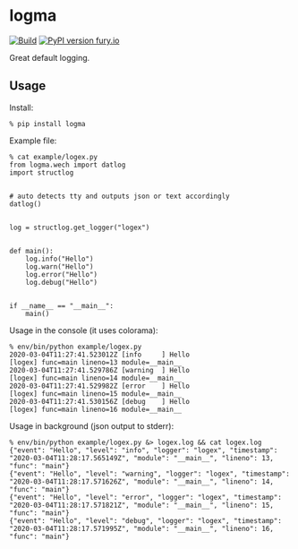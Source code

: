 # logma

[![Build](https://github.com/peakiq/logma/workflows/logma/badge.svg)](https://github.com/peakiq/logma)
[![PyPI version fury.io](https://badge.fury.io/py/logma.svg)](https://pypi.python.org/pypi/logma/)

Great default logging.

## Usage

Install:

```
% pip install logma
```

Example file:

```
% cat example/logex.py
from logma.wech import datlog
import structlog


# auto detects tty and outputs json or text accordingly
datlog()


log = structlog.get_logger("logex")


def main():
    log.info("Hello")
    log.warn("Hello")
    log.error("Hello")
    log.debug("Hello")


if __name__ == "__main__":
    main()
```

Usage in the console (it uses colorama):

```
% env/bin/python example/logex.py
2020-03-04T11:27:41.523012Z [info     ] Hello                          [logex] func=main lineno=13 module=__main__
2020-03-04T11:27:41.529786Z [warning  ] Hello                          [logex] func=main lineno=14 module=__main__
2020-03-04T11:27:41.529982Z [error    ] Hello                          [logex] func=main lineno=15 module=__main__
2020-03-04T11:27:41.530156Z [debug    ] Hello                          [logex] func=main lineno=16 module=__main__
```

Usage in background (json output to stderr):

```
% env/bin/python example/logex.py &> logex.log && cat logex.log
{"event": "Hello", "level": "info", "logger": "logex", "timestamp": "2020-03-04T11:28:17.565149Z", "module": "__main__", "lineno": 13, "func": "main"}
{"event": "Hello", "level": "warning", "logger": "logex", "timestamp": "2020-03-04T11:28:17.571626Z", "module": "__main__", "lineno": 14, "func": "main"}
{"event": "Hello", "level": "error", "logger": "logex", "timestamp": "2020-03-04T11:28:17.571821Z", "module": "__main__", "lineno": 15, "func": "main"}
{"event": "Hello", "level": "debug", "logger": "logex", "timestamp": "2020-03-04T11:28:17.571995Z", "module": "__main__", "lineno": 16, "func": "main"}
```
